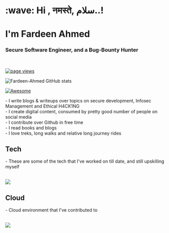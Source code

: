 <h1 align="left" id="macropower-title">:wave: Hi , नमस्ते, سلام..! </h1>
<h1 align="left" id="macropower-title">I'm Fardeen Ahmed</h1>
<h3 align="left">Secure Software Engineer, and a Bug-Bounty Hunter</h3>
 <p align="left">
<a href="https://github.com/fardeen-ahmed">
<img src="https://komarev.com/ghpvc/?username=macropower" alt="page views" />
</a>

![Fardeen-Ahmed GitHub stats](https://github-readme-stats.vercel.app/api?username=fardeen-ahmed&show_icons=true&theme=radical)

</a>
<a href="#">
<img alt="Awesome" src="https://awesome.re/mentioned-badge.svg">
</a>
</p>
- I write blogs & writeups over topics on secure development, Infosec Management and Ethical H4CK1NG<br>
- I create digital content, consumed by pretty good number of people on social media <br>
- I contribute over Github in free time<br>
- I read books and blogs<br>
- I love treks, long walks and relative long journey rides
 <h2 align="left" id="macropower-tech">Tech</h2>
- These are some of the tech that I've worked on till date, and still upskilling myself
<p align="left">
  <a href="https://skillicons.dev">
    <br>
    <img src="https://skillicons.dev/icons?i=python,go,java,javascript,react,ansible,jenkins,docker,kubernetes,docker,vim,debian,powershell,mysql,burpsuite,bootstrap" />
  </a>
</p>
<h2 align="left" id="macropower-tech">Cloud</h2>
- Cloud environment that I've contributed to
<p align="left">
  <a href="https://skillicons.dev">
    <br>
    <img src="https://skillicons.dev/icons?i=aws,gcp,azure" />
  </a>
</p>

